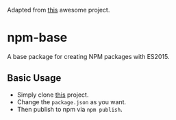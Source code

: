Adapted from [this](https://github.com/kadirahq/npm-base) awesome project.

# npm-base

A base package for creating NPM packages with ES2015.

## Basic Usage

* Simply clone [this](https://github.com/kadirahq/npm-base) project.
* Change the `package.json` as you want.
* Then publish to npm via `npm publish`.
